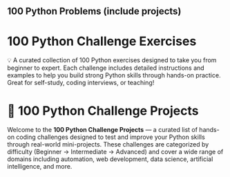 ## 100 Python Problems (include projects)

# 100 Python Challenge Exercises
💡 A curated collection of 100 Python exercises designed to take you from beginner to expert. Each challenge includes detailed instructions and examples to help you build strong Python skills through hands-on practice. Great for self-study, coding interviews, or teaching!

# 🧠 100 Python Challenge Projects
Welcome to the **100 Python Challenge Projects** — a curated list of hands-on coding challenges designed to test and improve your Python skills through real-world mini-projects. These challenges are categorized by difficulty (Beginner → Intermediate → Advanced) and cover a wide range of domains including automation, web development, data science, artificial intelligence, and more.
